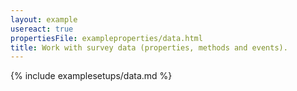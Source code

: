 ```yaml
---
layout: example
usereact: true
propertiesFile: exampleproperties/data.html
title: Work with survey data (properties, methods and events).
---
```


{% include examplesetups/data.md %}